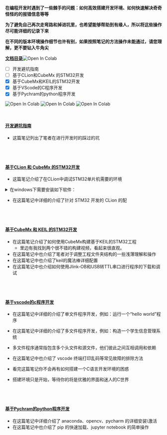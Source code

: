 **在编程开发时遇到了一些棘手的问题：如何高效搭建开发环境、如何快速解决奇奇怪怪的的报错信息等等**

**为了避免自己再次走弯路和掉进坑里，也希望能够帮助到有缘人，所以将这些操作尽可能详细的记录下来**

**在不同的版本环境操作细节也许有别，如果按照笔记的方法操作未能通过，请您理解，更不要钻入牛角尖**

**[文档目录](#jump1)**![Open In Colab](https://img.shields.io/badge/version-2023.05.27+-green.svg)
- [ ] 开发避坑指南
- [ ] 基于CLion和CubeMx 的STM32开发
- [X] 基于CubeMx和KEIL的STM32开发
- [x] 基于VScode的C程序开发
- [x] 基于Pychram的python程序开发
 
 ![Open In Colab](https://img.shields.io/badge/version-1.1-green)
![Open In Colab](https://img.shields.io/badge/version-1.8+-green.svg)
 ![Open In Colab](https://colab.research.google.com/assets/colab-badge.svg)



&emsp;

#### <a id="jump1"> [开发避坑指南](https://note.youdao.com/s/Ia47aSut)</a>
- 这篇笔记列出了笔者在进行开发时的踩过的坑

&emsp;
---
#### [基于CLion 和 CubeMx 的STM32开发](https://note.youdao.com/s/OiOrOPUA)
- 这篇笔记介绍了在CLion中调试STM32单片机需要的环境
 <details><summary>在windows下需要安装如下软件：</summary>
 <p>
 STM32CubeMX   (用来自动化配置和生成代码)
  
 Clion    (笔记中给出了一些破解方法[仅供交流学习，切勿用作商业途径])
  
 MinGW    (用来给CLion中的工具链配置环境)
  
 OpenOCD     (用来下载仿真)
  
 arm-none-eabi-gcc    （用来提供交叉编译）
  
 Java jre    (用来给STM32CubeMX提供Java环境)
 </p>
 </details>

- 在这篇笔记中详细的介绍了针对 STM32 开发的 CLion 的配

&emsp;
---
#### [基于CubeMx 和 KEIL 的STM32开发](https://note.youdao.com/s/OiOrOPUA)
- 在这篇笔记介绍了如何使用CubeMx构建基于KEIL的STM32工程
  - 里边有我找到两个很不错的构建视频，看起来很直观。 
- 在这篇笔记中也介绍了笔者对于调整工程文件夹结构的一些浅薄理解和操作
- 在这篇笔记中也介绍了keil的魔法棒详细配置
- 在这篇笔记中也介绍如何使用Jlink-OB和USB转TTL串口进行程序的下载和调试

&emsp;
---
#### [基于vscode的c程序开发](https://note.youdao.com/s/CisHoFe)
- 在这篇笔记中详细的介绍了单文件程序开发，例如：运行一个“hello world”程序

- 在这篇笔记中详细的介绍了多文件程序开发，例如：构造一个学生信息管理系统
- 多文件程序通常指包含多个头文件和源文件，他们彼此之间互相调用和依赖
- 在这篇笔记中也介绍了 vscode 终端打印乱码等常见故障的排除方法
- 看完这篇笔记你不会再有如何搭建一个C语言开发环境的困惑
- 搭建环境只是开始，等待你的将是优雅的界面和迷人的C世界 

&emsp;
---
#### [基于Pychram的python程序开发](https://note.youdao.com/s/QRXR7oEg)
- 在这篇笔记中详细介绍了 anaconda、opencv、pycharm 的详细安装\激活
- 在这篇笔记中也介绍了 pip 的快速加载、jupyter notebook 的简单操作




